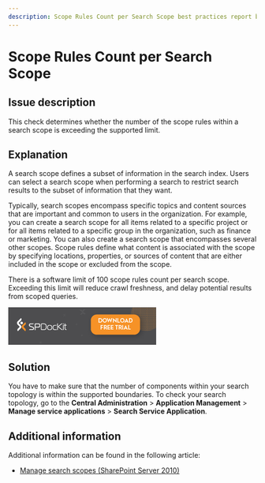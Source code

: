 ```yaml
---
description: Scope Rules Count per Search Scope best practices report by SPDocKit determines whether the number of the scope rules within a search scope is exceeding the supported limit.
---
```


# Scope Rules Count per Search Scope

## Issue description

This check determines whether the number of the scope rules within a search scope is exceeding the supported limit.

## Explanation

A search scope defines a subset of information in the search index. Users can select a search scope when performing a search to restrict search results to the subset of information that they want.

Typically, search scopes encompass specific topics and content sources that are important and common to users in the organization. For example, you can create a search scope for all items related to a specific project or for all items related to a specific group in the organization, such as finance or marketing. You can also create a search scope that encompasses several other scopes. Scope rules define what content is associated with the scope by specifying locations, properties, or sources of content that are either included in the scope or excluded from the scope.

There is a software limit of 100 scope rules count per search scope. Exceeding this limit will reduce crawl freshness, and delay potential results from scoped queries.

[![Download SPDocKit](../../../.gitbook/assets/spdockit_download.png)](http://bit.ly/2US0Zna)

## Solution

You have to make sure that the number of components within your search topology is within the supported boundaries. To check your search topology, go to the **Central Administration** &gt; **Application Management** &gt; **Manage service applications** &gt; **Search Service Application**.

## Additional information

Additional information can be found in the following article:

* [Manage search scopes \(SharePoint Server 2010\)](https://technet.microsoft.com/en-us/library/ee792872%28v=office.14%29.aspx)

